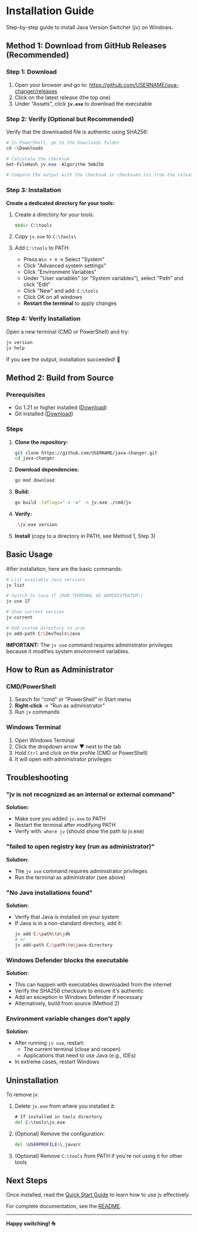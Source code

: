 # Installation Guide

Step-by-step guide to install Java Version Switcher (jv) on Windows.

## Method 1: Download from GitHub Releases (Recommended)

### Step 1: Download

1. Open your browser and go to: https://github.com/USERNAME/java-changer/releases
2. Click on the latest release (the top one)
3. Under "Assets", click **`jv.exe`** to download the executable

### Step 2: Verify (Optional but Recommended)

Verify that the downloaded file is authentic using SHA256:

```powershell
# In PowerShell, go to the Downloads folder
cd ~\Downloads

# Calculate the checksum
Get-FileHash jv.exe -Algorithm SHA256

# Compare the output with the checksum in checksums.txt from the release
```

### Step 3: Installation

**Create a dedicated directory for your tools:**

1. Create a directory for your tools:
   ```cmd
   mkdir C:\tools
   ```

2. Copy `jv.exe` to `C:\tools\`

3. Add `C:\tools` to PATH:
   - Press `Win + X` → Select "System"
   - Click "Advanced system settings"
   - Click "Environment Variables"
   - Under "User variables" (or "System variables"), select "Path" and click "Edit"
   - Click "New" and add: `C:\tools`
   - Click OK on all windows
   - **Restart the terminal** to apply changes

### Step 4: Verify Installation

Open a new terminal (CMD or PowerShell) and try:

```cmd
jv version
jv help
```

If you see the output, installation succeeded! 🎉

## Method 2: Build from Source

### Prerequisites

- Go 1.21 or higher installed ([Download](https://go.dev/dl/))
- Git installed ([Download](https://git-scm.com/download/win))

### Steps

1. **Clone the repository:**
   ```bash
   git clone https://github.com/USERNAME/java-changer.git
   cd java-changer
   ```

2. **Download dependencies:**
   ```bash
   go mod download
   ```

3. **Build:**
   ```bash
   go build -ldflags="-s -w" -o jv.exe ./cmd/jv
   ```

4. **Verify:**
   ```bash
   .\jv.exe version
   ```

5. **Install** (copy to a directory in PATH, see Method 1, Step 3)

## Basic Usage

After installation, here are the basic commands:

```bash
# List available Java versions
jv list

# Switch to Java 17 (RUN TERMINAL AS ADMINISTRATOR!)
jv use 17

# Show current version
jv current

# Add custom directory to scan
jv add-path C:\DevTools\Java
```

**IMPORTANT:** The `jv use` command requires administrator privileges because it modifies system environment variables.

## How to Run as Administrator

### CMD/PowerShell
1. Search for "cmd" or "PowerShell" in Start menu
2. **Right-click** → "Run as administrator"
3. Run `jv` commands

### Windows Terminal
1. Open Windows Terminal
2. Click the dropdown arrow ▼ next to the tab
3. Hold `Ctrl` and click on the profile (CMD or PowerShell)
4. It will open with administrator privileges

## Troubleshooting

### "jv is not recognized as an internal or external command"

**Solution:**
- Make sure you added `jv.exe` to PATH
- Restart the terminal after modifying PATH
- Verify with: `where jv` (should show the path to jv.exe)

### "failed to open registry key (run as administrator)"

**Solution:**
- The `jv use` command requires administrator privileges
- Run the terminal as administrator (see above)

### "No Java installations found"

**Solution:**
- Verify that Java is installed on your system
- If Java is in a non-standard directory, add it:
  ```bash
  jv add C:\path\to\jdk
  # or
  jv add-path C:\path\to\java-directory
  ```

### Windows Defender blocks the executable

**Solution:**
- This can happen with executables downloaded from the internet
- Verify the SHA256 checksum to ensure it's authentic
- Add an exception in Windows Defender if necessary
- Alternatively, build from source (Method 2)

### Environment variable changes don't apply

**Solution:**
- After running `jv use`, restart:
  - The current terminal (close and reopen)
  - Applications that need to use Java (e.g., IDEs)
- In extreme cases, restart Windows

## Uninstallation

To remove jv:

1. Delete `jv.exe` from where you installed it:
   ```cmd
   # If installed in tools directory
   del C:\tools\jv.exe
   ```

2. (Optional) Remove the configuration:
   ```cmd
   del %USERPROFILE%\.javarc
   ```

3. (Optional) Remove `C:\tools` from PATH if you're not using it for other tools

## Next Steps

Once installed, read the [Quick Start Guide](QUICKSTART.md) to learn how to use jv effectively.

For complete documentation, see the [README](README.md).

---

**Happy switching! ☕**
